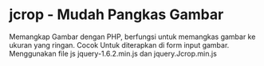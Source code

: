 # jcrop - Mudah Pangkas Gambar
Memangkap Gambar dengan PHP, berfungsi untuk memangkas gambar ke ukuran yang ringan. Cocok Untuk diterapkan di form input gambar.
Menggunakan file js jquery-1.6.2.min.js dan jquery.Jcrop.min.js
